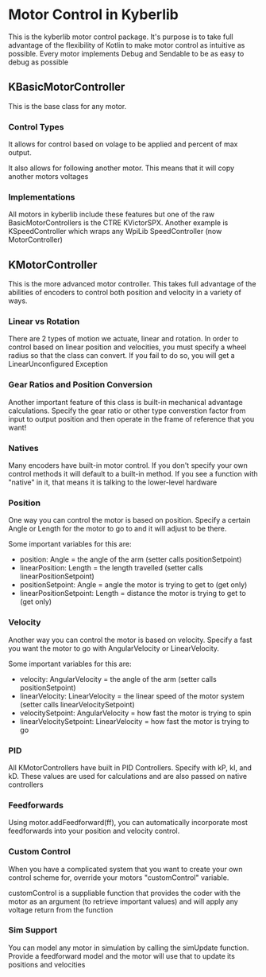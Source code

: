# Motor Control in Kyberlib

This is the kyberlib motor control package. 
It's purpose is to take full advantage of the flexibility of Kotlin to make motor control as intuitive as possible.
Every motor implements Debug and Sendable to be as easy to debug as possible

## KBasicMotorController

This is the base class for any motor. 
### Control Types
It allows for control based on volage to be applied and percent of max output.

It also allows for following another motor. This means that it will copy another motors voltages

### Implementations
All motors in kyberlib include these features but one of the raw BasicMotorControllers is the CTRE KVictorSPX.
Another example is KSpeedController which wraps any WpiLib SpeedController (now MotorController)

## KMotorController
This is the more advanced motor controller. 
This takes full advantage of the abilities of encoders to control both position and velocity in a variety of ways.

### Linear vs Rotation
There are 2 types of motion we actuate, linear and rotation.
In order to control based on linear position and velocities, you must specify a wheel radius so that the class can convert.
If you fail to do so, you will get a LinearUnconfigured Exception

### Gear Ratios and Position Conversion
Another important feature of this class is built-in mechanical advantage calculations. 
Specify the gear ratio or other type converstion factor from input to output position and then operate in the frame of reference that you want!

### Natives
Many encoders have built-in motor control. If you don't specify your own control methods it will default to a built-in method. 
If you see a function with "native" in it, that means it is talking to the lower-level hardware

### Position
One way you can control the motor is based on position. Specify a certain Angle or Length for the motor to go to and it will adjust to be there.

Some important variables for this are:

- position: Angle = the angle of the arm (setter calls positionSetpoint)
- linearPosition: Length = the length travelled (setter calls linearPositionSetpoint)
- positionSetpoint: Angle = angle the motor is trying to get to (get only)
- linearPositionSetpoint: Length = distance the motor is trying to get to (get only)

### Velocity

Another way you can control the motor is based on velocity. Specify a fast you want the motor to go with AngularVelocity or LinearVelocity.

Some important variables for this are:

- velocity: AngularVelocity = the angle of the arm (setter calls positionSetpoint)
- linearVelocity: LinearVelocity = the linear speed of the motor system (setter calls linearVelocitySetpoint)
- velocitySetpoint: AngularVelocity = how fast the motor is trying to spin
- linearVelocitySetpoint: LinearVelocity = how fast the motor is trying to go 

### PID
All KMotorControllers have built in PID Controllers. Specify with kP, kI, and kD. These values are used for calculations and are also passed on native controllers

### Feedforwards
Using motor.addFeedforward(ff), you can automatically incorporate most feedforwards into your position and velocity control.

### Custom Control
When you have a complicated system that you want to create your own control scheme for, override your motors "customControl" variable.

customControl is a suppliable function that provides the coder with the motor as an argument (to retrieve important values) and will apply any voltage return from the function


### Sim Support
You can model any motor in simulation by calling the simUpdate function. 
Provide a feedforward model and the motor will use that to update its positions and velocities